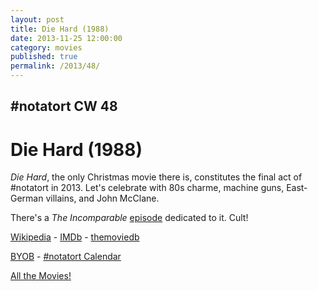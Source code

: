 ```yaml
---
layout: post
title: Die Hard (1988)
date: 2013-11-25 12:00:00
category: movies
published: true
permalink: /2013/48/
---
```


## \#notatort CW 48
# Die Hard \(1988\)

*Die Hard*, the only Christmas movie there is, constitutes the final act of #notatort in 2013. Let's celebrate with 80s charme, machine guns, East-German villains, and John McClane.

There's a *The Incomparable* [episode](http://www.theincomparable.com/2010/12/17-were-going-to-need-some-more-christmas-movies-i-guess.html) dedicated to it. Cult!

[Wikipedia](http://en.wikipedia.org/wiki/Die_Hard) - [IMDb](http://www.imdb.com/title/tt0095016/?ref_=fn_al_tt_1) - [themoviedb](http://www.themoviedb.org/movie/562-die-hard)

<a href="http://en.wikipedia.org/wiki/BYOB_(beverage)">BYOB</a> - <a href="webcal://p09-calendarws.icloud.com/ca/subscribe/1/njhFKcFiNF5cQxQ-plsJccGfbuvf1pXvgKeMqimgE4ZFRgZps-DrReteg83YbLJaRhjuvwVD1DJ3eqmzmueLudNx8k_GF1p4khyUtrXpRxo">#notatort Calendar</a>

[All the Movies!](http://notatort.com/allthemovies/)

<!--include jquery & backstretch-->

<script type="text/javascript" src="https://ajax.googleapis.com/ajax/libs/jquery/1.7.2/jquery.min.js"></script>

<script type="text/javascript" src="http://notatort.com/jquery.backstretch.min.js"></script>

<script type="text/javascript">

$(function(){

     $(window).resize(function(){
     
         if($(this).width() >= 767){
         
             $.backstretch("http://notatort.com/bg48.jpg", {speed: 150});
             
         }
         
      })
      
      .resize();//trigger resize on page load
      
});

</script>